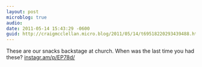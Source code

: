 ```yaml
---
layout: post
microblog: true
audio: 
date: 2011-05-14 15:43:29 -0600
guid: http://craigmcclellan.micro.blog/2011/05/14/t69518220293439488.html
---
```

These are our snacks backstage at church. When was the last time you had these? [instagr.am/p/EP78d/](http://instagr.am/p/EP78d/)
